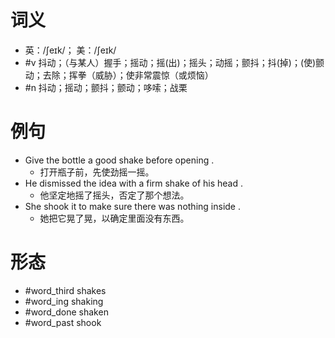 # 词义
- 英：/ʃeɪk/； 美：/ʃeɪk/
- #v 抖动；（与某人）握手；摇动；摇(出)；摇头；动摇；颤抖；抖(掉)；(使)颤动；去除；挥拳（威胁）；使非常震惊（或烦恼）
- #n 抖动；摇动；颤抖；颤动；哆嗦；战栗
# 例句
- Give the bottle a good shake before opening .
	- 打开瓶子前，先使劲摇一摇。
- He dismissed the idea with a firm shake of his head .
	- 他坚定地摇了摇头，否定了那个想法。
- She shook it to make sure there was nothing inside .
	- 她把它晃了晃，以确定里面没有东西。
# 形态
- #word_third shakes
- #word_ing shaking
- #word_done shaken
- #word_past shook
